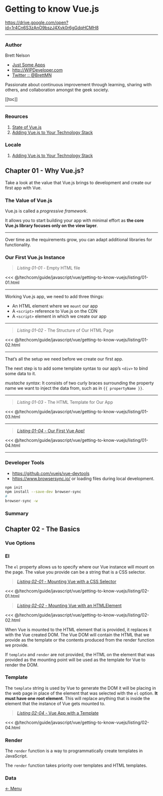 # Getting to know Vue.js

<https://drive.google.com/open?id=1r4Cn6S3zAnO9bszJ4Xvk0r6gGdqHCMH8>

---

### Author

Brett Nelson

- [Just Some Apps](http://www.JustSomeApps.com)
- <http://WIPDeveloper.com>
- [Twitter :: @BrettMN](http://twitter.com/brettmn)

Passionate about continuous improvement through learning, sharing with others, and collaboration amongst the geek society.

[[toc]]

---

### Reources

1. [State of Vue.js](https://cdn2.hubspot.net/hubfs/1667658/State_of_vue/State%20of%20Vue.js%20report%202017%20by%20Monterail.pdf?t=1509106564387)
1. [Adding Vue.js to Your Technology Stack](https://www.monterail.com/vuejs-development-guide)

### Locale

1. [Adding Vue.js to Your Technology Stack](/post/vuejs-development-guide.md)

## Chapter 01 - Why Vue.js?

Take a look at the value that Vue.js brings to development and create our first app with Vue.

### The Value of Vue.js

Vue.js is called a _progressive framework_.

It allows you to start building your app with minimal effort as **the core Vue.js library focuses only on the view layer**.

---

Over time as the requirements grow, you can adapt additional libraries for functionality.

### Our First Vue.js Instance

> _Listing 01-01_ - Empty HTML file

<<< @/techcom/guide/javascript/vue/getting-to-know-vuejs/listing/01-01.html

---

Working Vue.js app, we need to add three things:

- An HTML element where we `mount` our app
- A `<script>` reference to Vue.js on the CDN
- A `<script>` element in which we create our app

---

> _Listing 01-02_ - The Structure of Our HTML Page

<<< @/techcom/guide/javascript/vue/getting-to-know-vuejs/listing/01-02.html

---

That’s all the setup we need before we create our first app.

The next step is to add some template syntax to our app’s `<div>` to bind some data to it.

_mustache syntax_: It consists of two curly braces surrounding the property name we want to inject the data from, such as in
<span v-pre>`{{ propertyName }}`</span>.

---

> _Listing 01-03_ - The HTML Template for Our App

<<< @/techcom/guide/javascript/vue/getting-to-know-vuejs/listing/01-03.html

---

> [_Listing 01-04_ - Our First Vue App!](https://codepen.io/peteroncode/pen/bJwyPz)

<<< @/techcom/guide/javascript/vue/getting-to-know-vuejs/listing/01-04.html

---

### Developer Tools

- <https://github.com/vuejs/vue-devtools>
- <https://www.browsersync.io/> or loading files during local
development.

```bash
npm init
npm install --save-dev browser-sync
#
browser-sync -w
```

### Summary


## Chapter 02 - The Basics

### Vue Options

### El

The `el` property allows us to specify where our Vue instance will mount
on the page. The value you provide can be a string that is a CSS selector.

> [_Listing 02-01_ - Mounting Vue with a CSS Selector](https://codepen.io/peteroncode/pen/)

<<< @/techcom/guide/javascript/vue/getting-to-know-vuejs/listing/02-01.html

> [_Listing 02-02_ - Mounting Vue with an HTMLElement](https://codepen.io/peteroncode/pen/)

<<< @/techcom/guide/javascript/vue/getting-to-know-vuejs/listing/02-02.html

When Vue is mounted to the HTML element that is provided, it replaces it with the Vue created DOM. The Vue DOM will contain the HTML that we provide as the template or the contents produced from the render function we provide.

If `template` and `render` are not provided, the HTML on the element that was
provided as the mounting point will be used as the template for Vue to render the DOM.

### Template

The `template` string is used by Vue to generate the DOM it will be placing in the web page in place of the element that was selected with the `el` option. __It must have one root element__. This will replace anything that is inside the element that the instance of Vue gets mounted to.

> [_Listing 02-04_ - Vue App with a Template](https://codepen.io/peteroncode/pen/)

<<< @/techcom/guide/javascript/vue/getting-to-know-vuejs/listing/02-04.html

### Render

The `render` function is a way to programmatically create templates in JavaScript.

The `render` function takes priority over templates and HTML templates.

### Data

[<- Menu](/menu/)
